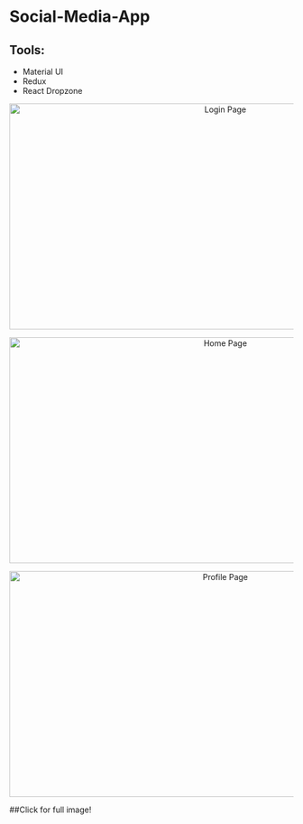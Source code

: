 # Social-Media-App

## Tools:
- Material UI
- Redux
- React Dropzone


<p align="center"> <img src="https://user-images.githubusercontent.com/100605170/211251066-3e511c89-56f3-450a-9342-ebb0df2b1b90.png" alt="Login Page" width="750" height="400" > </p>

<p align="center"> <img align="center" src="https://user-images.githubusercontent.com/100605170/211250820-7eefe67f-bc99-41ff-aa10-ef1eff83ec11.png" alt="Home Page" width="750" height="400">  </p>

<p align="center"> <img align="center" src="https://user-images.githubusercontent.com/100605170/211251811-620120b3-2fca-4ee8-b976-99eae6c20fb3.png" alt="Profile Page" width="750" height="400">  </p>

##Click for full image!

